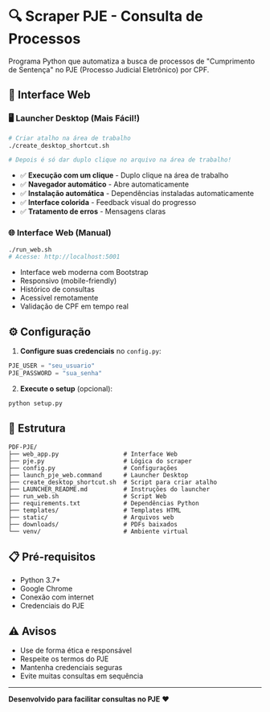 # 🔍 Scraper PJE - Consulta de Processos

Programa Python que automatiza a busca de processos de "Cumprimento de Sentença" no PJE (Processo Judicial Eletrônico) por CPF.

## 🚀 Interface Web

### 🖥️ Launcher Desktop (Mais Fácil!)
```bash
# Criar atalho na área de trabalho
./create_desktop_shortcut.sh

# Depois é só dar duplo clique no arquivo na área de trabalho!
```
- ✅ **Execução com um clique** - Duplo clique na área de trabalho
- ✅ **Navegador automático** - Abre automaticamente
- ✅ **Instalação automática** - Dependências instaladas automaticamente
- ✅ **Interface colorida** - Feedback visual do progresso
- ✅ **Tratamento de erros** - Mensagens claras

### 🌐 Interface Web (Manual)
```bash
./run_web.sh
# Acesse: http://localhost:5001
```
- Interface web moderna com Bootstrap
- Responsivo (mobile-friendly)
- Histórico de consultas
- Acessível remotamente
- Validação de CPF em tempo real

## ⚙️ Configuração

1. **Configure suas credenciais** no `config.py`:
```python
PJE_USER = "seu_usuario"
PJE_PASSWORD = "sua_senha"
```

2. **Execute o setup** (opcional):
```bash
python setup.py
```

## 📁 Estrutura

```
PDF-PJE/
├── web_app.py                  # Interface Web
├── pje.py                      # Lógica do scraper
├── config.py                   # Configurações
├── launch_pje_web.command      # Launcher Desktop
├── create_desktop_shortcut.sh  # Script para criar atalho
├── LAUNCHER_README.md          # Instruções do launcher
├── run_web.sh                  # Script Web
├── requirements.txt            # Dependências Python
├── templates/                  # Templates HTML
├── static/                     # Arquivos web
├── downloads/                  # PDFs baixados
└── venv/                       # Ambiente virtual
```

## 📋 Pré-requisitos

- Python 3.7+
- Google Chrome
- Conexão com internet
- Credenciais do PJE

## ⚠️ Avisos

- Use de forma ética e responsável
- Respeite os termos do PJE
- Mantenha credenciais seguras
- Evite muitas consultas em sequência

---

**Desenvolvido para facilitar consultas no PJE** ❤️
